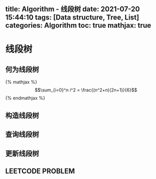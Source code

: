 title: Algorithm - 线段树
date: 2021-07-20 15:44:10
tags: [Data structure, Tree, List]
categories: Algorithm
toc: true
mathjax: true
---
# 线段树
## 何为线段树
{% mathjax %}
$$\sum_{i=0}^n i^2 = \frac{(n^2+n)(2n+1)}{6}$$
{% endmathjax %}
## 构造线段树

## 查询线段树

## 更新线段树

## LEETCODE PROBLEM